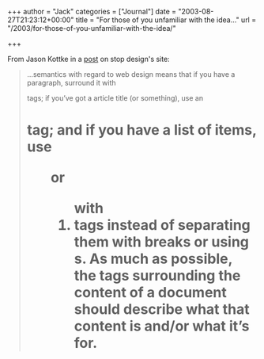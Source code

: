 +++
author = "Jack"
categories = ["Journal"]
date = "2003-08-27T21:23:12+00:00"
title = "For those of you unfamiliar with the idea…"
url = "/2003/for-those-of-you-unfamiliar-with-the-idea/"

+++

From Jason Kottke in a [post][1] on stop design's site:
  


> &#8230;semantics with regard to web design means that if you have a paragraph, surround it with <p> tags; if you&rsquo;ve got a article title (or something), use an <h1> tag; and if you have a list of items, use <ul> or <ol> with <li> tags instead of separating them with breaks or using <div>s. As much as possible, the tags surrounding the content of a document should describe what that content is and/or what it&rsquo;s for.

 [1]: http://www.stopdesign.com/log/2003/08/26/semantics.html